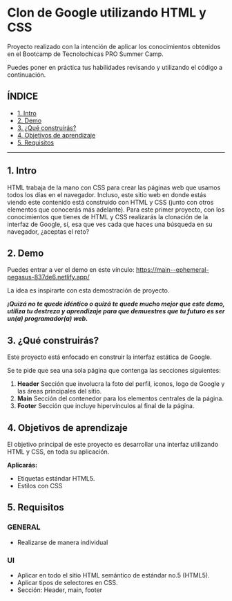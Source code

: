 # Clon de Google utilizando HTML y CSS
Proyecto realizado con la intención de aplicar los conocimientos obtenidos en el Bootcamp de Tecnolochicas PRO Summer Camp.

Puedes poner en práctica tus habilidades revisando y utilizando el código a continuación.

## ÍNDICE
* [1. Intro](ur)
* [2. Demo](ur)
* [3. ¿Qué construirás?](ur)
* [4. Objetivos de aprendizaje](ur)
* [5. Requisitos](ur)
****
## 1. Intro
HTML trabaja de la mano con CSS para crear las páginas web que usamos todos los días en el navegador. Incluso, este sitio web en donde estás viendo este contenido está construido con HTML y CSS (junto con otros elementos que conocerás más adelante). Para este primer proyecto, con los conocimientos que tienes de HTML y CSS realizarás la clonación de la interfaz de Google, sí, esa que ves cada que haces una búsqueda en su navegador, ¿aceptas el reto?

## 2. Demo
Puedes entrar a ver el demo en este vínculo: https://main--ephemeral-pegasus-837de6.netlify.app/

La idea es inspirarte con esta demostración de proyecto.

***¡Quizá no te quede idéntico o quizá te quede mucho mejor que este demo, utiliza tu destreza y aprendizaje para que demuestres que tu futuro es ser un(a) programador(a) web.***

## 3. ¿Qué construirás?
Este proyecto está enfocado en construir la interfaz estática de Google.

Se te pide que sea una sola página que contenga las secciones siguientes:

 1. **Header** Sección que involucra la foto del perfil, iconos, logo de Google y las áreas principales del sitio.
 2. **Main** Sección del contenedor para los elementos centrales de la página.
 3.  **Footer** Sección que incluye hipervínculos al final de la página.

## 4. Objetivos de aprendizaje
El objetivo principal de este proyecto es desarrollar una interfaz utilizando HTML y CSS, en toda su aplicación.

**Aplicarás:**
- Etiquetas estándar HTML5.
- Estilos con CSS
  
## 5. Requisitos
 ### GENERAL
- Realizarse de manera individual
 ### UI
 - Aplicar en todo el sitio HTML semántico de estándar no.5 (HTML5).
 - Aplicar tipos de selectores en CSS.
 - Sección: Header, main, footer
